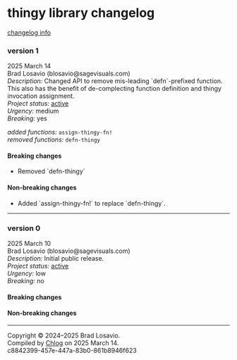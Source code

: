 
  <body>
    <h1>
      thingy library changelog
    </h1><a href="https://github.com/blosavio/chlog">changelog info</a>
    <section>
      <h3>
        version 1
      </h3>
      <p>
        2025 March 14<br>
        Brad Losavio (blosavio@sagevisuals.com)<br>
        <em>Description:</em> Changed API to remove mis-leading `defn`-prefixed function. This also has the benefit of de-complecting function definition and
        thingy invocation assignment.<br>
        <em>Project status:</em> <a href="https://github.com/metosin/open-source/blob/main/project-status.md">active</a><br>
        <em>Urgency:</em> medium<br>
        <em>Breaking:</em> yes
      </p>
      <p></p>
      <div>
        <em>added functions:</em> <code>assign-thingy-fn!</code>
      </div>
      <div>
        <em>removed functions:</em> <code>defn-thingy</code>
      </div>
      <p></p>
      <div>
        <h4>
          Breaking changes
        </h4>
        <ul>
          <li>
            <div>
              Removed `defn-thingy`
            </div>
          </li>
        </ul>
        <h4>
          Non-breaking changes
        </h4>
        <ul>
          <li>
            <div>
              Added `assign-thingy-fn!` to replace `defn-thingy`.
            </div>
          </li>
        </ul>
      </div>
      <hr>
    </section>
    <section>
      <h3>
        version 0
      </h3>
      <p>
        2025 March 10<br>
        Brad Losavio (blosavio@sagevisuals.com)<br>
        <em>Description:</em> Initial public release.<br>
        <em>Project status:</em> <a href="https://github.com/metosin/open-source/blob/main/project-status.md">active</a><br>
        <em>Urgency:</em> low<br>
        <em>Breaking:</em> no
      </p>
      <p></p>
      <div>
        <h4>
          Breaking changes
        </h4>
        <ul></ul>
        <h4>
          Non-breaking changes
        </h4>
        <ul></ul>
      </div>
      <hr>
    </section>
    <p id="page-footer">
      Copyright © 2024–2025 Brad Losavio.<br>
      Compiled by <a href="https://github.com/blosavio/chlog">Chlog</a> on 2025 March 14.<span id="uuid"><br>
      c8842399-457e-447a-83b0-861b8946f623</span>
    </p>
  </body>
</html>
